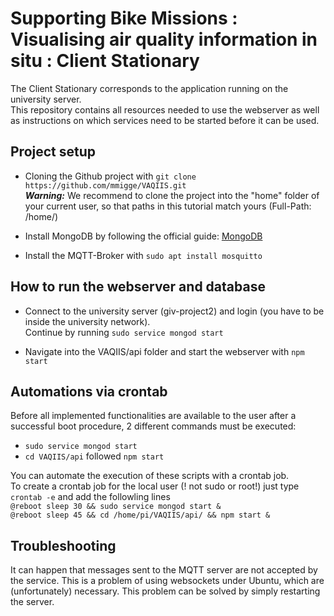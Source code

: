 # Supporting Bike Missions : Visualising air quality information in situ : Client Stationary

The Client Stationary corresponds to the application running on the university server. <br> This repository contains all resources needed to use the webserver as well as instructions on which services need to be started before it can be used. 

## Project setup
* Cloning the Github project with  `git clone https://github.com/mmigge/VAQIIS.git` <br>
**_Warning:_** We recommend to clone the project into the "home" folder of your current user,  so that paths in this tutorial match yours (Full-Path: /home/)

* Install MongoDB by following the official guide: [MongoDB](https://docs.mongodb.com/manual/tutorial/install-mongodb-on-ubuntu/)

* Install the MQTT-Broker with `sudo apt install mosquitto`


## How to run the webserver and database

* Connect to the university server (giv-project2) and login (you have to be inside the university network). <br> Continue by running `sudo service mongod start`
    
* Navigate into the VAQIIS/api folder and start the webserver with `npm start`

## Automations via crontab
Before all implemented functionalities are available to the user after a successful boot procedure, 2 different commands must be executed: 
* `sudo service mongod start`
* `cd VAQIIS/api` followed `npm start`

You can automate the execution of these scripts with a crontab job. <br> To create a crontab job for the local user (! not sudo or root!) just type `crontab -e` and add the followling lines <br>
`@reboot sleep 30 && sudo service mongod start &` <br>
`@reboot sleep 45 && cd /home/pi/VAQIIS/api/ && npm start &`<br>

## Troubleshooting
It can happen that messages sent to the MQTT server are not accepted by the service. This is a problem of using websockets under Ubuntu, which are (unfortunately) necessary. This problem can be solved by simply restarting the server.


